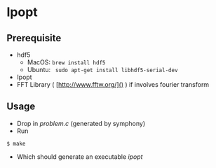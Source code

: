 # Ipopt
## Prerequisite
- hdf5 
    - MacOS: `brew install hdf5`
    - Ubuntu: ` sudo apt-get install libhdf5-serial-dev`
- Ipopt    
- FFT Library ( [http://www.fftw.org/]() ) if involves fourier transform
## Usage
- Drop in *problem.c* (generated by symphony)
- Run
```terminal
$ make
```
- Which should generate an executable *ipopt*
